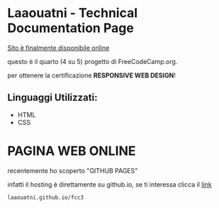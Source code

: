 # Laaouatni - Technical Documentation Page
[Sito è finalmente disponibile online][1]

questo è il quarto (4 su 5) progetto di FreeCodeCamp.org.

per ottenere la certificazione **RESPONSIVE WEB DESIGN**!

## Linguaggi Utilizzati:

- HTML
- CSS

# PAGINA WEB ONLINE

recentemente ho scoperto "GITHUB PAGES"

infatti il hosting è direttamente su github.io, se ti interessa clicca il [link][1]

```laaouatni.github.io/fcc3```

[1]: https://laaouatni.github.io/fcc3/

